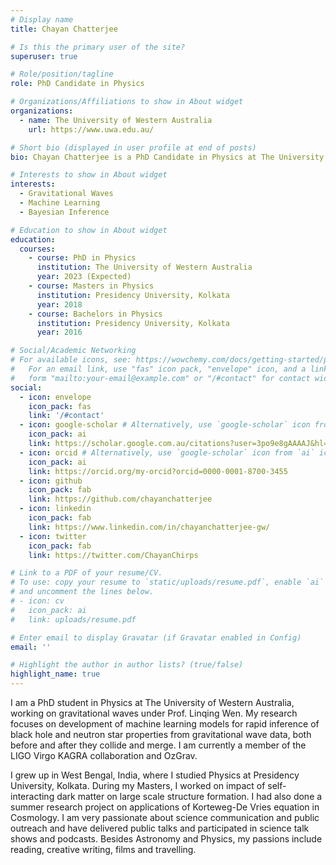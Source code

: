 ```yaml
---
# Display name
title: Chayan Chatterjee

# Is this the primary user of the site?
superuser: true

# Role/position/tagline
role: PhD Candidate in Physics

# Organizations/Affiliations to show in About widget
organizations:
  - name: The University of Western Australia
    url: https://www.uwa.edu.au/

# Short bio (displayed in user profile at end of posts)
bio: Chayan Chatterjee is a PhD Candidate in Physics at The University of Westerm Australia. His research focuses on application of machine learning to study gravitational waves - tiny ripples in space-time created by colliding black holes and neutron stars. Other than all things astronomy, he is passionate about literature, films, photography and travelling.

# Interests to show in About widget
interests:
  - Gravitational Waves
  - Machine Learning
  - Bayesian Inference

# Education to show in About widget
education:
  courses:
    - course: PhD in Physics
      institution: The University of Western Australia
      year: 2023 (Expected)
    - course: Masters in Physics
      institution: Presidency University, Kolkata
      year: 2018
    - course: Bachelors in Physics
      institution: Presidency University, Kolkata
      year: 2016

# Social/Academic Networking
# For available icons, see: https://wowchemy.com/docs/getting-started/page-builder/#icons
#   For an email link, use "fas" icon pack, "envelope" icon, and a link in the
#   form "mailto:your-email@example.com" or "/#contact" for contact widget.
social:
  - icon: envelope
    icon_pack: fas
    link: '/#contact'
  - icon: google-scholar # Alternatively, use `google-scholar` icon from `ai` icon pack
    icon_pack: ai
    link: https://scholar.google.com.au/citations?user=3po9e8gAAAAJ&hl=en&oi=ao
  - icon: orcid # Alternatively, use `google-scholar` icon from `ai` icon pack
    icon_pack: ai
    link: https://orcid.org/my-orcid?orcid=0000-0001-8700-3455
  - icon: github
    icon_pack: fab
    link: https://github.com/chayanchatterjee
  - icon: linkedin
    icon_pack: fab
    link: https://www.linkedin.com/in/chayanchatterjee-gw/
  - icon: twitter
    icon_pack: fab
    link: https://twitter.com/ChayanChirps

# Link to a PDF of your resume/CV.
# To use: copy your resume to `static/uploads/resume.pdf`, enable `ai` icons in `params.toml`,
# and uncomment the lines below.
# - icon: cv
#   icon_pack: ai
#   link: uploads/resume.pdf

# Enter email to display Gravatar (if Gravatar enabled in Config)
email: ''

# Highlight the author in author lists? (true/false)
highlight_name: true
---
```

I am a PhD student in Physics at The University of Western Australia, working on gravitational waves under Prof. Linqing Wen. My research focuses on development of machine learning models for rapid inference of black hole and neutron star properties from gravitational wave data, both before and after they collide and merge. I am currently a member of the LIGO Virgo KAGRA collaboration and OzGrav.

I grew up in West Bengal, India, where I studied Physics at Presidency University, Kolkata. During my Masters, I worked on impact of self-interacting dark matter on large scale structure formation. I had also done a summer research project on applications of Korteweg-De Vries equation in Cosmology.
I am very passionate about science communication and public outreach and have delivered public talks and participated in science talk shows and podcasts. Besides Astronomy and Physics, my passions include reading, creative writing, films and travelling. 

